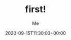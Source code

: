 ---
title: "first!"
date: 2020-09-15T11:30:03+00:00
weight: 2
tags: ["Hardware","programming","code","csharp"]
categories: ["tech"]
author: "Me"
showToc: true
draft: false
description: "An introduction to hardware journey."
comments: true
disableShare: false
ShowReadingTime: true
ShowWordCount: true
cover:
    image: img/squirrel.jpg # Path or URL to the cover image
    alt: "hardware pic" # Short alt text for accessibility
    caption: "hardware journey" # Caption under the image
editPost:
    URL: "https://github.com/kabimo/BP/tree/master/content/posts"
    Text: "Edit this post" # Text for the edit link
    appendFilePath: true
---
